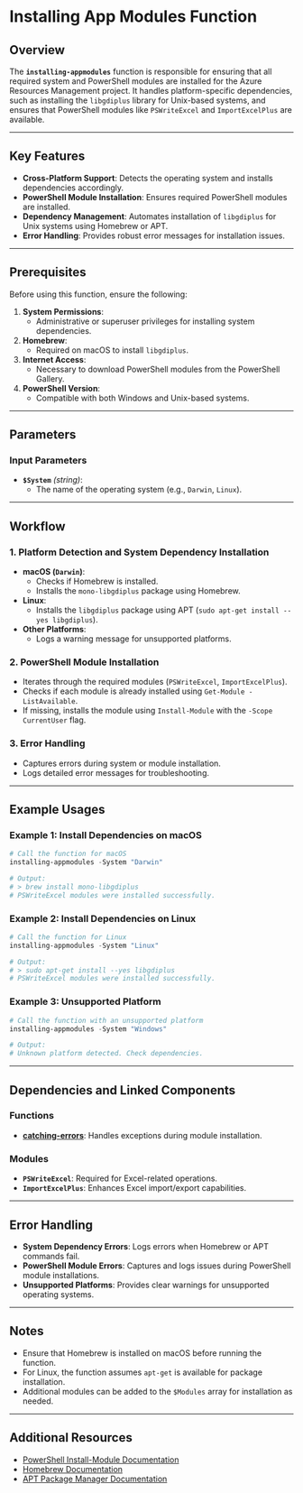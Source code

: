 # Installing App Modules Function

## Overview
The **`installing-appmodules`** function is responsible for ensuring that all required system and PowerShell modules are installed for the Azure Resources Management project. It handles platform-specific dependencies, such as installing the `libgdiplus` library for Unix-based systems, and ensures that PowerShell modules like `PSWriteExcel` and `ImportExcelPlus` are available.

---

## Key Features

- **Cross-Platform Support**: Detects the operating system and installs dependencies accordingly.
- **PowerShell Module Installation**: Ensures required PowerShell modules are installed.
- **Dependency Management**: Automates installation of `libgdiplus` for Unix systems using Homebrew or APT.
- **Error Handling**: Provides robust error messages for installation issues.

---

## Prerequisites

Before using this function, ensure the following:

1. **System Permissions**:
   - Administrative or superuser privileges for installing system dependencies.
2. **Homebrew**:
   - Required on macOS to install `libgdiplus`.
3. **Internet Access**:
   - Necessary to download PowerShell modules from the PowerShell Gallery.
4. **PowerShell Version**:
   - Compatible with both Windows and Unix-based systems.

---

## Parameters

### Input Parameters

- **`$System`** *(string)*:
  - The name of the operating system (e.g., `Darwin`, `Linux`).

---

## Workflow

### 1. **Platform Detection and System Dependency Installation**
   - **macOS (`Darwin`)**:
     - Checks if Homebrew is installed.
     - Installs the `mono-libgdiplus` package using Homebrew.
   - **Linux**:
     - Installs the `libgdiplus` package using APT (`sudo apt-get install --yes libgdiplus`).
   - **Other Platforms**:
     - Logs a warning message for unsupported platforms.

### 2. **PowerShell Module Installation**
   - Iterates through the required modules (`PSWriteExcel`, `ImportExcelPlus`).
   - Checks if each module is already installed using `Get-Module -ListAvailable`.
   - If missing, installs the module using `Install-Module` with the `-Scope CurrentUser` flag.

### 3. **Error Handling**
   - Captures errors during system or module installation.
   - Logs detailed error messages for troubleshooting.

---

## Example Usages

### Example 1: Install Dependencies on macOS
```powershell
# Call the function for macOS
installing-appmodules -System "Darwin"

# Output:
# > brew install mono-libgdiplus
# PSWriteExcel modules were installed successfully.
```

### Example 2: Install Dependencies on Linux
```powershell
# Call the function for Linux
installing-appmodules -System "Linux"

# Output:
# > sudo apt-get install --yes libgdiplus
# PSWriteExcel modules were installed successfully.
```

### Example 3: Unsupported Platform
```powershell
# Call the function with an unsupported platform
installing-appmodules -System "Windows"

# Output:
# Unknown platform detected. Check dependencies.
```

---

## Dependencies and Linked Components

### Functions
- **[catching-errors](./catching-errors)**: Handles exceptions during module installation.

### Modules
- **`PSWriteExcel`**: Required for Excel-related operations.
- **`ImportExcelPlus`**: Enhances Excel import/export capabilities.

---

## Error Handling

- **System Dependency Errors**: Logs errors when Homebrew or APT commands fail.
- **PowerShell Module Errors**: Captures and logs issues during PowerShell module installations.
- **Unsupported Platforms**: Provides clear warnings for unsupported operating systems.

---

## Notes

- Ensure that Homebrew is installed on macOS before running the function.
- For Linux, the function assumes `apt-get` is available for package installation.
- Additional modules can be added to the `$Modules` array for installation as needed.

---

## Additional Resources

- [PowerShell Install-Module Documentation](https://learn.microsoft.com/en-us/powershell/scripting/learn/deep-dives/install-module)
- [Homebrew Documentation](https://brew.sh/)
- [APT Package Manager Documentation](https://linux.die.net/man/8/apt-get)
